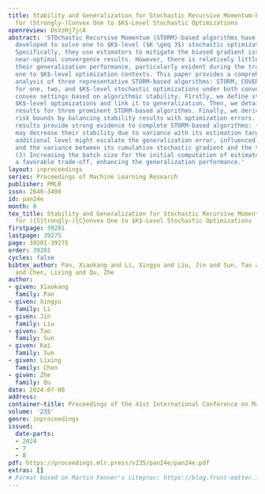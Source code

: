 ```yaml
---
title: Stability and Generalization for Stochastic Recursive Momentum-based Algorithms
  for (Strongly-)Convex One to $K$-Level Stochastic Optimizations
openreview: DsVzHj7jcA
abstract: 'STOchastic Recursive Momentum (STORM)-based algorithms have been widely
  developed to solve one to $K$-level ($K \geq 3$) stochastic optimization problems.
  Specifically, they use estimators to mitigate the biased gradient issue and achieve
  near-optimal convergence results. However, there is relatively little work on understanding
  their generalization performance, particularly evident during the transition from
  one to $K$-level optimization contexts. This paper provides a comprehensive generalization
  analysis of three representative STORM-based algorithms: STORM, COVER, and SVMR,
  for one, two, and $K$-level stochastic optimizations under both convex and strongly
  convex settings based on algorithmic stability. Firstly, we define stability for
  $K$-level optimizations and link it to generalization. Then, we detail the stability
  results for three prominent STORM-based algorithms. Finally, we derive their excess
  risk bounds by balancing stability results with optimization errors. Our theoretical
  results provide strong evidence to complete STORM-based algorithms: (1) Each estimator
  may decrease their stability due to variance with its estimation target. (2) Every
  additional level might escalate the generalization error, influenced by the stability
  and the variance between its cumulative stochastic gradient and the true gradient.
  (3) Increasing the batch size for the initial computation of estimators presents
  a favorable trade-off, enhancing the generalization performance.'
layout: inproceedings
series: Proceedings of Machine Learning Research
publisher: PMLR
issn: 2640-3498
id: pan24e
month: 0
tex_title: Stability and Generalization for Stochastic Recursive Momentum-based Algorithms
  for ({S}trongly-){C}onvex One to $K$-Level Stochastic Optimizations
firstpage: 39201
lastpage: 39275
page: 39201-39275
order: 39201
cycles: false
bibtex_author: Pan, Xiaokang and Li, Xingyu and Liu, Jin and Sun, Tao and Sun, Kai
  and Chen, Lixing and Qu, Zhe
author:
- given: Xiaokang
  family: Pan
- given: Xingyu
  family: Li
- given: Jin
  family: Liu
- given: Tao
  family: Sun
- given: Kai
  family: Sun
- given: Lixing
  family: Chen
- given: Zhe
  family: Qu
date: 2024-07-08
address:
container-title: Proceedings of the 41st International Conference on Machine Learning
volume: '235'
genre: inproceedings
issued:
  date-parts:
  - 2024
  - 7
  - 8
pdf: https://proceedings.mlr.press/v235/pan24e/pan24e.pdf
extras: []
# Format based on Martin Fenner's citeproc: https://blog.front-matter.io/posts/citeproc-yaml-for-bibliographies/
---
```

